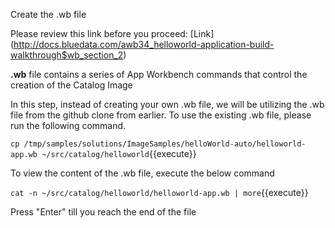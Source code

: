 
Create the .wb file

Please review this link before you proceed: [Link] (http://docs.bluedata.com/awb34_helloworld-application-build-walkthrough$wb_section_2)

<b>.wb</b> file contains a series of App Workbench commands that control the creation of the Catalog Image

In this step, instead of creating your own .wb file, we will be utilizing the .wb file from the github clone from earlier. To use the existing .wb file, please run the following command. 

`cp /tmp/samples/solutions/ImageSamples/helloWorld-auto/helloworld-app.wb ~/src/catalog/helloworld`{{execute}}

To view the content of the .wb file, execute the below command

`cat -n ~/src/catalog/helloworld/helloworld-app.wb | more`{{execute}}

Press "Enter" till you reach the end of the file

